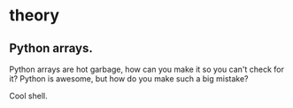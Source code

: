 # theory

## Python arrays.
Python arrays are hot garbage, how can you make it so you can't check for it? Python is awesome, but how do you make such a big mistake?

Cool shell.
